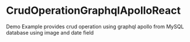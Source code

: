 # CrudOperationGraphqlApolloReact
Demo Example provides crud operation using graphql apollo from MySQL database using image and date field
